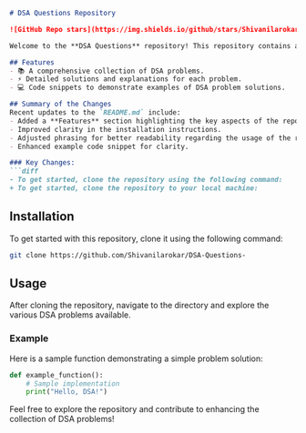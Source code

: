 ```markdown
# DSA Questions Repository

![GitHub Repo stars](https://img.shields.io/github/stars/Shivanilarokar/DSA-Questions-) ![GitHub forks](https://img.shields.io/github/forks/Shivanilarokar/DSA-Questions-) ![GitHub issues](https://img.shields.io/github/issues/Shivanilarokar/DSA-Questions-)

Welcome to the **DSA Questions** repository! This repository contains a collection of Data Structures and Algorithms (DSA) problems designed to help you enhance your coding skills.

## Features
- 📚 A comprehensive collection of DSA problems.
- ⚡ Detailed solutions and explanations for each problem.
- 💻 Code snippets to demonstrate examples of DSA problem solutions.

## Summary of the Changes
Recent updates to the `README.md` include:
- Added a **Features** section highlighting the key aspects of the repository.
- Improved clarity in the installation instructions.
- Adjusted phrasing for better readability regarding the usage of the repository.
- Enhanced example code snippet for clarity.

### Key Changes:
```diff
- To get started, clone the repository using the following command:
+ To get started, clone the repository to your local machine:
```

## Installation
To get started with this repository, clone it using the following command:

```bash
git clone https://github.com/Shivanilarokar/DSA-Questions-
```

## Usage
After cloning the repository, navigate to the directory and explore the various DSA problems available.

### Example
Here is a sample function demonstrating a simple problem solution:

```python
def example_function():
    # Sample implementation
    print("Hello, DSA!")
```

Feel free to explore the repository and contribute to enhancing the collection of DSA problems!
```